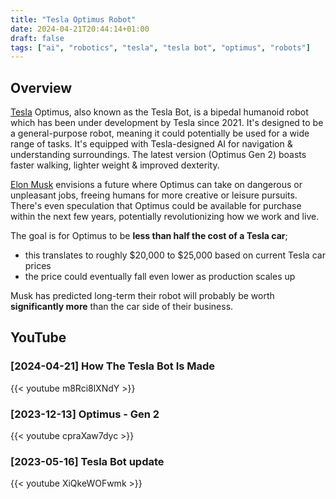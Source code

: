 ```yaml
---
title: "Tesla Optimus Robot"
date: 2024-04-21T20:44:14+01:00
draft: false
tags: ["ai", "robotics", "tesla", "tesla bot", "optimus", "robots"]
---
```


## Overview
[Tesla](https://www.tesla.com/en_gb/AI) Optimus, also known as the Tesla Bot, is a bipedal humanoid robot which has been under development by Tesla since 2021. It's designed to be a general-purpose robot, meaning it could potentially be used for a wide range of tasks.  It's equipped with Tesla-designed AI for navigation & understanding surroundings.  The latest version (Optimus Gen 2) boasts faster walking, lighter weight & improved dexterity.

[Elon Musk](https://en.wikipedia.org/wiki/Elon_Musk) envisions a future where Optimus can take on dangerous or unpleasant jobs, freeing humans for more creative or leisure pursuits. There's even speculation that Optimus could be available for purchase within the next few years, potentially revolutionizing how we work and live.

The goal is for Optimus to be __less than half the cost of a Tesla car__;
- this translates to roughly $20,000 to $25,000 based on current Tesla car prices
- the price could eventually fall even lower as production scales up

Musk has predicted long-term their robot will probably be worth __significantly more__ than the car side of their business.

## YouTube

### [2024-04-21] How The Tesla Bot Is Made
{{< youtube m8Rci8lXNdY >}}

### [2023-12-13] Optimus - Gen 2
{{< youtube cpraXaw7dyc >}}

### [2023-05-16] Tesla Bot update
{{< youtube XiQkeWOFwmk >}}
